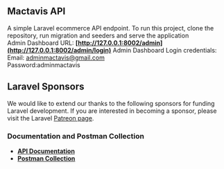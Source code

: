 

## Mactavis API

A simple Laravel ecommerce API endpoint. To run this project, clone the repository, run migration and seeders and serve the application  
Admin Dashboard URL: **[http://127.0.0.1:8002/admin](http://127.0.0.1:8002/admin/login)**
Admin Dashboard Login credentials:  
Email: adminmactavis@gmail.com  
Password:adminmactavis

## Laravel Sponsors

We would like to extend our thanks to the following sponsors for funding Laravel development. If you are interested in becoming a sponsor, please visit the Laravel [Patreon page](https://patreon.com/taylorotwell).

### Documentation and Postman Collection

- **[API Documentation](https://documenter.getpostman.com/view/24743276/2s93JnTRSm)**
- **[Postman Collection]()**

